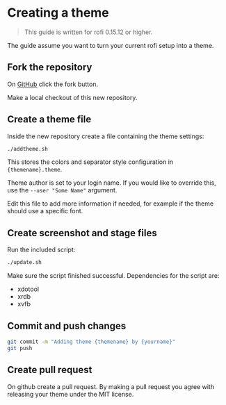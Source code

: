 # Creating a theme

> This guide is written for rofi 0.15.12 or higher.

The guide assume you want to turn your current rofi setup into a theme.

## Fork the repository

On [GitHub](https://github.com/DaveDavenport/rofi-themes/) click the fork button.

Make a local checkout of this new repository.

## Create a theme file

Inside the new repository create a file containing the theme settings:

```bash
./addtheme.sh
```

This stores the colors and separator style configuration in `{themename}.theme`.

Theme author is set to your login name. If you would like to override this, use the `--user "Some Name"` argument.

Edit this file to add more information if needed, for example if the theme should use a specific font.

## Create screenshot and stage files

Run the included script:

```bash
./update.sh
```
Make sure the script finished successful.
Dependencies for the script are:

* xdotool
* xrdb
* xvfb

## Commit and push changes

```bash
git commit -m "Adding theme {themename} by {yourname}"
git push
```

## Create pull request

On github create a pull request.
By making a pull request you agree with releasing your theme under the MIT license.

